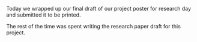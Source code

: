 Today we wrapped up our final draft of our project poster for research day and submitted it to be printed.

The rest of the time was spent writing the research paper draft for this project.
